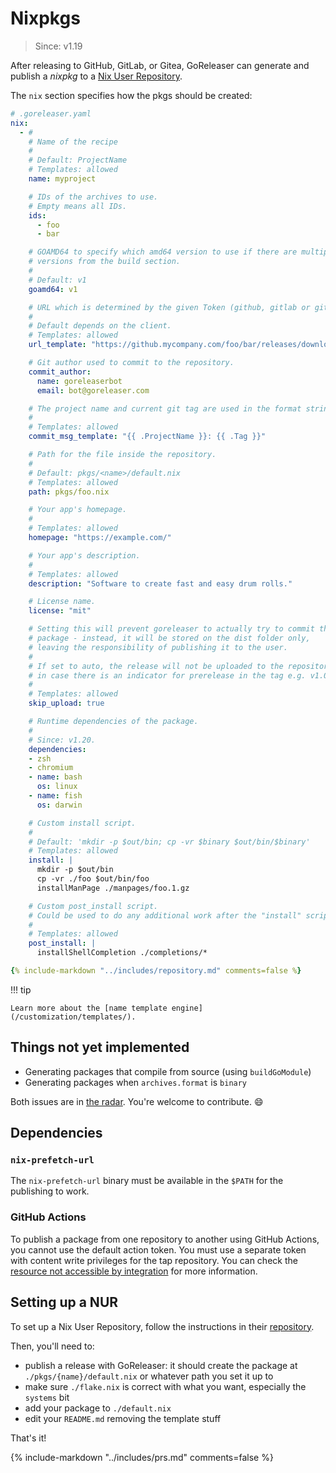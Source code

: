 # Nixpkgs

> Since: v1.19

After releasing to GitHub, GitLab, or Gitea, GoReleaser can generate and publish
a _nixpkg_ to a [Nix User Repository][nur].

The `nix` section specifies how the pkgs should be created:

```yaml
# .goreleaser.yaml
nix:
  - #
    # Name of the recipe
    #
    # Default: ProjectName
    # Templates: allowed
    name: myproject

    # IDs of the archives to use.
    # Empty means all IDs.
    ids:
      - foo
      - bar

    # GOAMD64 to specify which amd64 version to use if there are multiple
    # versions from the build section.
    #
    # Default: v1
    goamd64: v1

    # URL which is determined by the given Token (github, gitlab or gitea).
    #
    # Default depends on the client.
    # Templates: allowed
    url_template: "https://github.mycompany.com/foo/bar/releases/download/{{ .Tag }}/{{ .ArtifactName }}"

    # Git author used to commit to the repository.
    commit_author:
      name: goreleaserbot
      email: bot@goreleaser.com

    # The project name and current git tag are used in the format string.
    #
    # Templates: allowed
    commit_msg_template: "{{ .ProjectName }}: {{ .Tag }}"

    # Path for the file inside the repository.
    #
    # Default: pkgs/<name>/default.nix
    # Templates: allowed
    path: pkgs/foo.nix

    # Your app's homepage.
    #
    # Templates: allowed
    homepage: "https://example.com/"

    # Your app's description.
    #
    # Templates: allowed
    description: "Software to create fast and easy drum rolls."

    # License name.
    license: "mit"

    # Setting this will prevent goreleaser to actually try to commit the updated
    # package - instead, it will be stored on the dist folder only,
    # leaving the responsibility of publishing it to the user.
    #
    # If set to auto, the release will not be uploaded to the repository
    # in case there is an indicator for prerelease in the tag e.g. v1.0.0-rc1
    #
    # Templates: allowed
    skip_upload: true

    # Runtime dependencies of the package.
    #
    # Since: v1.20.
    dependencies:
    - zsh
    - chromium
    - name: bash
      os: linux
    - name: fish
      os: darwin

    # Custom install script.
    #
    # Default: 'mkdir -p $out/bin; cp -vr $binary $out/bin/$binary'
    # Templates: allowed
    install: |
      mkdir -p $out/bin
      cp -vr ./foo $out/bin/foo
      installManPage ./manpages/foo.1.gz

    # Custom post_install script.
    # Could be used to do any additional work after the "install" script
    #
    # Templates: allowed
    post_install: |
      installShellCompletion ./completions/*

{% include-markdown "../includes/repository.md" comments=false %}
```

!!! tip

    Learn more about the [name template engine](/customization/templates/).

## Things not yet implemented

- Generating packages that compile from source (using `buildGoModule`)
- Generating packages when `archives.format` is `binary`

Both issues are in [the radar][iss4034].
You're welcome to contribute. 😄

## Dependencies

### `nix-prefetch-url`

The `nix-prefetch-url` binary must be available in the `$PATH` for the
publishing to work.

[iss4034]: https://github.com/goreleaser/goreleaser/issues/4034

### GitHub Actions

To publish a package from one repository to another using GitHub Actions, you
cannot use the default action token.
You must use a separate token with content write privileges for the tap
repository.
You can check the
[resource not accessible by integration](/errors/resource-not-accessible-by-integration/)
for more information.

## Setting up a NUR

To set up a Nix User Repository, follow the instructions in their
[repository][nur].

Then, you'll need to:

- publish a release with GoReleaser: it should create the package at
  `./pkgs/{name}/default.nix` or whatever path you set it up to
- make sure `./flake.nix` is correct with what you want, especially the
  `systems` bit
- add your package to `./default.nix`
- edit your `README.md` removing the template stuff

That's it!

[nur]: https://github.com/nix-community/NUR

{% include-markdown "../includes/prs.md" comments=false %}

